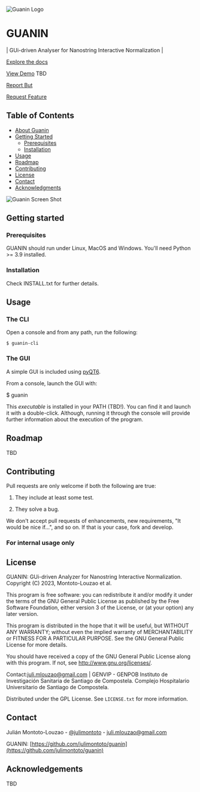 ![Guanin Logo](https://i.ibb.co/whKb1vY/logoguanin-156x156.png)
  
# GUANIN

| GUi-driven Analyser for Nanostring Interactive Normalization |

[Explore the docs](https://github.com/julimontoto/guanin)

[View Demo](https://github.com/github_username/repo_name) TBD

[Report But](https://github.com/julimontoto/guanin/issues)

[Request Feature](https://github.com/github_username/repo_name/issues)

## Table of Contents

* [About Guanin](#about-guanin)
* [Getting Started](#getting-started)
  * [Prerequisites](#prerequisites)
  * [Installation](#installation)
* [Usage](#usage)
* [Roadmap](#roadmap)
* [Contributing](#contributing)
* [License](#license)
* [Contact](#contact)
* [Acknowledgments](#acknowledgements)


![Guanin Screen Shot](https://i.imgur.com/TBTcTnm.png)

## Getting started

### Prerequisites

GUANIN should run under Linux, MacOS and Windows. You'll need Python >= 3.9 installed.

### Installation

Check INSTALL.txt for further details.

## Usage

### The CLI

Open a console and from any path, run the following:

    $ guanin-cli

### The GUI

A simple GUI is included using [pyQT6](https://pypi.org/project/PyQt6/).

From a console, launch the GUI with:

   $ guanin

This *executable* is installed in your PATH (TBD!). You can find it and launch it with a double-click. Although, running it through the console will provide further information about the execution of the program.

## Roadmap

TBD

## Contributing

Pull requests are only welcome if both the following are true:

1. They include at least some test.

2. They solve a bug.

We don't accept pull requests of enhancements, new requirements, "It would be
nice if...", and so on. If that is your case, fork and develop.

### For internal usage only

## License

GUANIN: GUi-driven Analyzer for Nanostring Interactive Normalization. 
Copyright (C) 2023, Montoto-Louzao et al.

This program is free software: you can redistribute it and/or modify
it under the terms of the GNU General Public License as published by
the Free Software Foundation, either version 3 of the License, or
(at your option) any later version.

This program is distributed in the hope that it will be useful,
but WITHOUT ANY WARRANTY; without even the implied warranty of
MERCHANTABILITY or FITNESS FOR A PARTICULAR PURPOSE.  See the
GNU General Public License for more details.

You should have received a copy of the GNU General Public License
along with this program.  If not, see <http://www.gnu.org/licenses/>.

Contact:juli.mlouzao@gmail.com | GENVIP - GENPOB
Instituto de Investigación Sanitaria de Santiago de Compostela.
Complejo Hospitalario Universitario de Santiago de Compostela.

Distributed under the GPL License. See `LICENSE.txt` for more information.

## Contact

Julián Montoto-Louzao - [@julimontoto](https://twitter.com/julimontoto) - juli.mlouzao@gmail.com

GUANIN: [https://github.com/julimontoto/guanin](https://github.com/julimontoto/guanin)

## Acknowledgements

TBD
